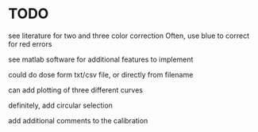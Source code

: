 # TODO

see literature for two and three color correction
Often, use blue to correct for red errors

see matlab software for additional features to implement

could do dose form txt/csv file, or directly from filename

can add plotting of three different curves

definitely, add circular selection

add additional comments to the calibration
